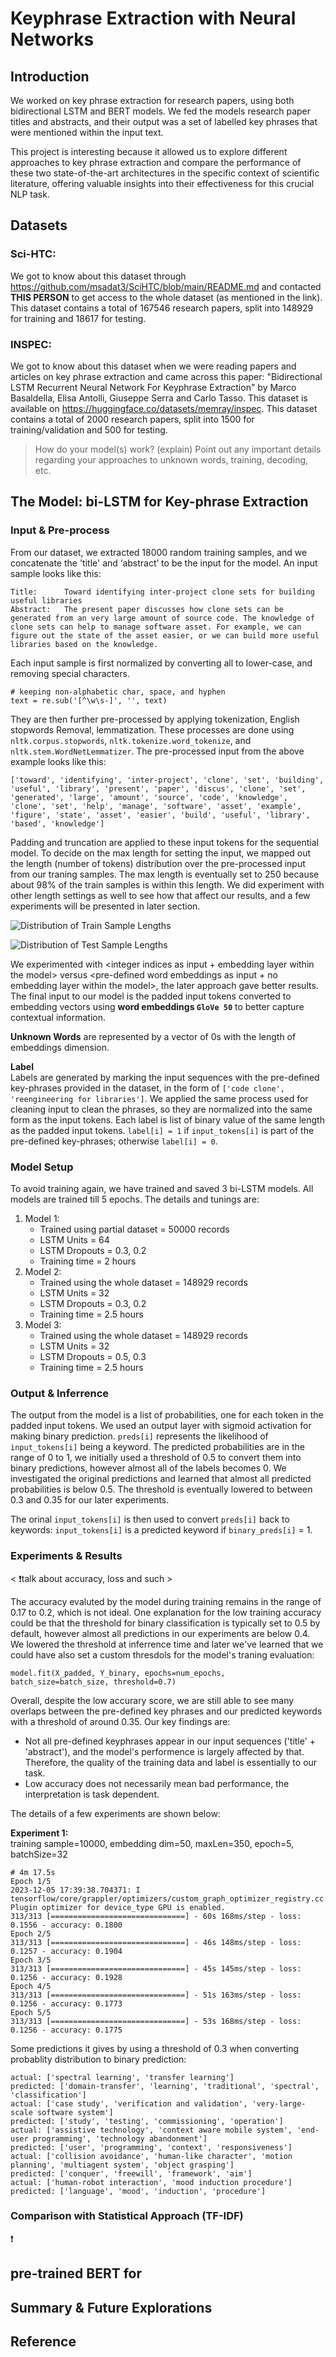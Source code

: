 # Keyphrase Extraction with Neural Networks

## Introduction

We worked on key phrase extraction for research papers, using both bidirectional LSTM and BERT models. We fed the models research paper titles and abstracts, and their output was a set of labelled key phrases that were mentioned within the input text. 

This project is interesting because it allowed us to explore different approaches to key phrase extraction and compare the performance of these two state-of-the-art architectures in the specific context of scientific literature, offering valuable insights into their effectiveness for this crucial NLP task.

## Datasets

### Sci-HTC:

We got to know about this dataset through https://github.com/msadat3/SciHTC/blob/main/README.md and contacted __THIS PERSON__ to get access to the whole dataset (as mentioned in the link). This dataset contains a total of 167546 research papers, split into 148929 for training and 18617 for testing. 

### INSPEC:

We got to know about this dataset when we were reading papers and articles on key phrase extraction and came across this paper: "Bidirectional LSTM Recurrent Neural Network For Keyphrase Extraction" by Marco Basaldella, Elisa Antolli, Giuseppe Serra and Carlo Tasso. This dataset is available on https://huggingface.co/datasets/memray/inspec. This dataset contains a total of 2000 research papers, split into 1500 for training/validation and 500 for testing. 

> How do your model(s) work? (explain) Point out any important details regarding your approaches to unknown words, training, decoding, etc.

## The Model: bi-LSTM for Key-phrase Extraction

### Input & Pre-process

From our dataset, we extracted 18000 random training samples, and we concatenate the 'title' and ‘abstract’ to be the input for the model. An input sample looks like this:

    Title:      Toward identifying inter-project clone sets for building useful libraries
    Abstract:   The present paper discusses how clone sets can be generated from an very large amount of source code. The knowledge of clone sets can help to manage software asset. For example, we can figure out the state of the asset easier, or we can build more useful libraries based on the knowledge.

Each input sample is first normalized by converting all to lower-case, and removing special characters.

    # keeping non-alphabetic char, space, and hyphen
    text = re.sub('[^\w\s-]', '', text)

They are then further pre-processed by applying tokenization, English stopwords Removal, lemmatization. These processes are done using `nltk.corpus.stopwords`, `nltk.tokenize.word_tokenize`, and `nltk.stem.WordNetLemmatizer`. The pre-processed input from the above example looks like this:

    ['toward', 'identifying', 'inter-project', 'clone', 'set', 'building', 'useful', 'library', 'present', 'paper', 'discus', 'clone', 'set', 'generated', 'large', 'amount', 'source', 'code', 'knowledge', 'clone', 'set', 'help', 'manage', 'software', 'asset', 'example', 'figure', 'state', 'asset', 'easier', 'build', 'useful', 'library', 'based', 'knowledge']

Padding and truncation are applied to these input tokens for the sequential model. To decide on the max length for setting the input, we mapped out the length (number of tokens) distribution over the pre-processed input from our traning samples. The max length is eventually set to 250 because about 98% of the train samples is within this length. We did experiment with other length settings as well to see how that affect our results, and a few experiments will be presented in later section.

![Distribution of Train Sample Lengths](Train-size-distribution.png)

![Distribution of Test Sample Lengths](Test-size-distribution.png)

We experimented with <integer indices as input + embedding layer within the model> versus <pre-defined word embeddings as input + no embedding layer within the model>, the later approach gave better results. The final input to our model is the padded input tokens converted to embedding vectors using **word embeddings `GloVe 50`** to better capture contextual information.

**Unknown Words** are represented by a vector of 0s with the length of embeddings dimension.

**Label**  
Labels are generated by marking the input sequences with the pre-defined key-phrases provided in the dataset, in the form of `['code clone', 'reengineering for libraries']`. We applied the same process used for cleaning input to clean the phrases, so they are normalized into the same form as the input tokens. Each label is list of binary value of the same length as the padded input tokens. `label[i] = 1` if `input_tokens[i]` is part of the pre-defined key-phrases; otherwise `label[i] = 0`.

### Model Setup

To avoid training again, we have trained and saved 3 bi-LSTM models. All models are trained till 5 epochs. The details and tunings are:
1. Model 1:
    - Trained using partial dataset = 50000 records
    - LSTM Units = 64
    - LSTM Dropouts = 0.3, 0.2
    - Training time = 2 hours
2. Model 2:
    - Trained using the whole dataset = 148929 records
    - LSTM Units = 32
    - LSTM Dropouts = 0.3, 0.2
    - Training time = 2.5 hours
3. Model 3:
    - Trained using the whole dataset = 148929 records
    - LSTM Units = 32
    - LSTM Dropouts = 0.5, 0.3
    - Training time = 2.5 hours

### Output & Inferrence

The output from the model is a list of probabilities, one for each token in the padded input tokens. We used an output layer with sigmoid activation for making binary prediction. `preds[i]` represents the likelihood of `input_tokens[i]` being a keyword. The predicted probabilities are in the range of 0 to 1, we initially used a threshold of 0.5 to convert them into binary predictions, however almost all of the labels becomes 0. We investigated the original predictions and learned that almost all predicted probabilities is below 0.5. The threshold is eventually lowered to between 0.3 and 0.35 for our later experiments.

The orinal `input_tokens[i]` is then used to convert `preds[i]` back to keywords: `input_tokens[i]` is a predicted keyword if `binary_preds[i]` = 1.

### Experiments & Results

< ❗️talk about accuracy, loss and such >

The accuracy evaluted by the model during training remains in the range of 0.17 to 0.2, which is not ideal. One explanation for the low training accuracy could be that the threshold for binary classification is typically set to 0.5 by default, however almost all predictions in our experiments are below 0.4. We lowered the threshold at inferrence time and later we've learned that we could have also set a custom thresdols for the model's traning evaluation:

    model.fit(X_padded, Y_binary, epochs=num_epochs, batch_size=batch_size, threshold=0.7)

Overall, despite the low accurary score, we are still able to see many overlaps between the pre-defined key phrases and our predicted keywords with a threshold of around 0.35. Our key findings are:

- Not all pre-defined keyphrases appear in our input sequences ('title' + 'abstract'), and the model's performence is largely affected by that. Therefore, the quality of the training data and label is essentially to our task.
- Low accuracy does not necessarily mean bad performance, the interpretation is task dependent.

The details of a few experiments are shown below:

**Experiment 1:**  
training sample=10000, embedding dim=50, maxLen=350, epoch=5, batchSize=32

    # 4m 17.5s
    Epoch 1/5
    2023-12-05 17:39:38.704371: I tensorflow/core/grappler/optimizers/custom_graph_optimizer_registry.cc:117] Plugin optimizer for device_type GPU is enabled.
    313/313 [==============================] - 60s 168ms/step - loss: 0.1556 - accuracy: 0.1800
    Epoch 2/5
    313/313 [==============================] - 46s 148ms/step - loss: 0.1257 - accuracy: 0.1904
    Epoch 3/5
    313/313 [==============================] - 45s 145ms/step - loss: 0.1256 - accuracy: 0.1928
    Epoch 4/5
    313/313 [==============================] - 51s 163ms/step - loss: 0.1256 - accuracy: 0.1773
    Epoch 5/5
    313/313 [==============================] - 53s 168ms/step - loss: 0.1256 - accuracy: 0.1775

Some predictions it gives by using a threshold of 0.3 when converting probablity distribution to binary prediction:

    actual: ['spectral learning', 'transfer learning']
    predicted: ['domain-transfer', 'learning', 'traditional', 'spectral', 'classification']
    actual: ['case study', 'verification and validation', 'very-large-scale software system']
    predicted: ['study', 'testing', 'commissioning', 'operation']
    actual: ['assistive technology', 'context aware mobile system', 'end-user programming', 'technology abandonment']
    predicted: ['user', 'programming', 'context', 'responsiveness']
    actual: ['collision avoidance', 'human-like character', 'motion planning', 'multiagent system', 'object grasping']
    predicted: ['conquer', 'freewill', 'framework', 'aim']
    actual: ['human-robot interaction', 'mood induction procedure']
    predicted: ['language', 'mood', 'induction', 'procedure']

### Comparison with Statistical Approach (TF-IDF)

❗️

## pre-trained BERT for

## Summary & Future Explorations

## Reference
